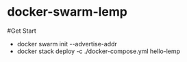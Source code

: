 # docker-swarm-lemp
#Get Start
 - docker swarm init --advertise-addr <Host IP>
 - docker stack deploy -c ./docker-compose.yml hello-lemp
